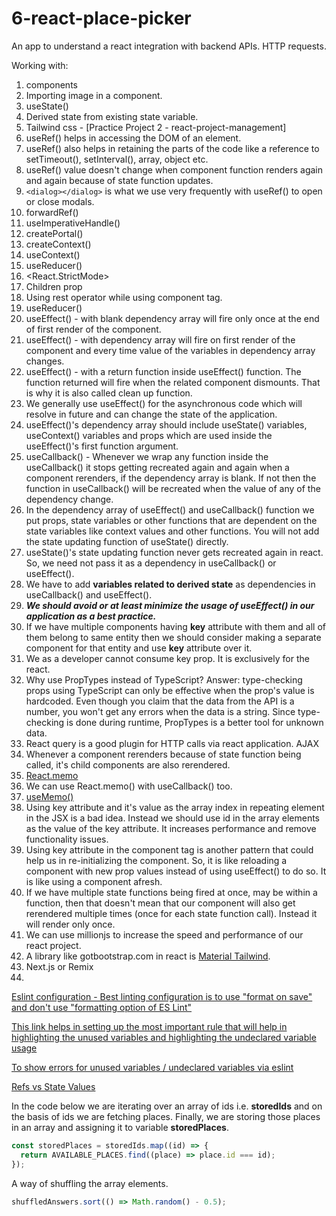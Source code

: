# 6-react-place-picker

An app to understand a react integration with backend APIs. HTTP requests.

Working with:

1. components
2. Importing image in a component.
3. useState()
4. Derived state from existing state variable.
5. Tailwind css - [Practice Project 2 - react-project-management]
6. useRef() helps in accessing the DOM of an element.
7. useRef() also helps in retaining the parts of the code like a reference to setTimeout(), setInterval(), array, object etc.
8. useRef() value doesn't change when component function renders again and again because of state function updates.
9. ```<dialog></dialog>``` is what we use very frequently with useRef() to open or close modals.
10. forwardRef()
11. useImperativeHandle()
12. createPortal()
13. createContext()
14. useContext()
15. useReducer()
16. <React.StrictMode>
17. Children prop
18. Using rest operator while using component tag.
19. useReducer()
20. useEffect() - with blank dependency array will fire only once at the end of first render of the component.
21. useEffect() - with dependency array will fire on first render of the component and every time value of the variables in dependency array changes.
22. useEffect() - with a return function inside useEffect() function. The function returned will fire when the related component dismounts. That is why it is also called clean up function.
23. We generally use useEffect() for the asynchronous code which will resolve in future and can change the state of the application.
24. useEffect()'s dependency array should include useState() variables, useContext() variables and props which are used inside the useEffect()'s first function argument.
25. useCallback() - Whenever we wrap any function inside the useCallback() it stops getting recreated again and again when a component rerenders, if the dependency array is blank. If not then the function in useCallback() will be recreated when the value of any of the dependency change.
26. In the dependency array of useEffect() and useCallback() function we put props, state variables or other functions that are dependent on the state variables like context values and other functions. You will not add the state updating function of useState() directly.
27. useState()'s state updating function never gets recreated again in react. So, we need not pass it as a dependency in useCallback() or useEffect().
28. We have to add **variables related to derived state** as dependencies in useCallback() and useEffect().
29. ***We should avoid or at least minimize the usage of useEffect() in our application as a best practice.***
30. If we have multiple components having **key** attribute with them and all of them belong to same entity then we should consider making a separate component for that entity and use **key** attribute over it.
31. We as a developer cannot consume key prop. It is exclusively for the react.
32. Why use PropTypes instead of TypeScript? Answer: type-checking props using TypeScript can only be effective when the prop's value is hardcoded. Even though you claim that the data from the API is a number, you won't get any errors when the data is a string. Since type-checking is done during runtime, PropTypes is a better tool for unknown data.
33. React query is a good plugin for HTTP calls via react application. AJAX
34. Whenever a component rerenders because of state function being called, it's child components are also rerendered.
35. [React.memo](https://docs.google.com/document/d/1IKjPhw6a3TPKvmeJ9743PljP6ci7UkbkgNa3sQwVRWs/edit#heading=h.raq8jq8e7749)
36. We can use React.memo() with useCallback() too.
37. [useMemo()](https://docs.google.com/document/d/1IKjPhw6a3TPKvmeJ9743PljP6ci7UkbkgNa3sQwVRWs/edit#heading=h.cf9uscl5y5c8)
38. Using key attribute and it's value as the array index in repeating element in the JSX is a bad idea. Instead we should use id in the array elements as the value of the key attribute. It increases performance and remove functionality issues.
39. Using key attribute in the component tag is another pattern that could help us in re-initializing the component. So, it is like reloading a component with new prop values instead of using useEffect() to do so. It is like using a component afresh.
40. If we have multiple state functions being fired at once, may be within a function, then that doesn't mean that our component will also get rerendered multiple times (once for each state function call). Instead it will render only once.
41. We can use millionjs to increase the speed and performance of our react project.
42. A library like gotbootstrap.com in react is [Material Tailwind](https://www.material-tailwind.com/docs/react/accordion).
43. Next.js or Remix
44. 

[Eslint configuration - Best linting configuration is to use "format on save" and don't use "formatting option of ES Lint"](https://www.udemy.com/course/react-the-complete-guide-incl-redux/learn/lecture/8231814#questions/20789494)

[This link helps in setting up the most important rule that will help in highlighting the unused variables and highlighting the undeclared variable usage](https://www.dhiwise.com/post/essential-eslint-rules-for-react#1-react-jsx-uses-react-)

[To show errors for unused variables / undeclared variables via eslint](https://eslint.org/docs/latest/rules/no-undef)

[Refs vs State Values](https://www.udemy.com/course/react-the-complete-guide-incl-redux/learn/lecture/39836310#questions)

In the code below we are iterating over an array of ids i.e. **storedIds** and on the basis of ids we are fetching places. Finally, we are storing those places in an array and assigning it to variable **storedPlaces**.

```Javascript
const storedPlaces = storedIds.map((id) => {
  return AVAILABLE_PLACES.find((place) => place.id === id);
});
```

A way of shuffling the array elements.

``` Javascript
shuffledAnswers.sort(() => Math.random() - 0.5);
```
